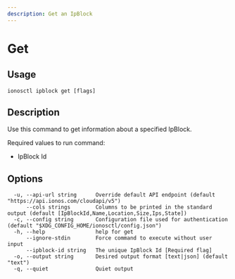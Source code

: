 ```yaml
---
description: Get an IpBlock
---
```


# Get

## Usage

```text
ionosctl ipblock get [flags]
```

## Description

Use this command to get information about a specified IpBlock.

Required values to run command:

* IpBlock Id

## Options

```text
  -u, --api-url string      Override default API endpoint (default "https://api.ionos.com/cloudapi/v5")
      --cols strings        Columns to be printed in the standard output (default [IpBlockId,Name,Location,Size,Ips,State])
  -c, --config string       Configuration file used for authentication (default "$XDG_CONFIG_HOME/ionosctl/config.json")
  -h, --help                help for get
      --ignore-stdin        Force command to execute without user input
      --ipblock-id string   The unique IpBlock Id [Required flag]
  -o, --output string       Desired output format [text|json] (default "text")
  -q, --quiet               Quiet output
```

